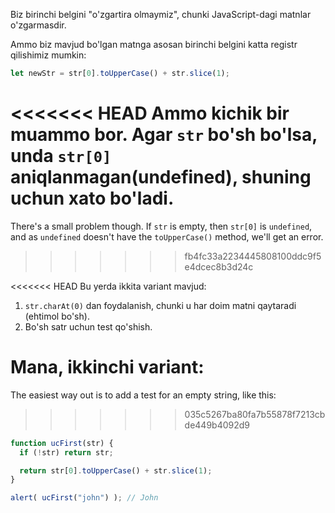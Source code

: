 Biz birinchi belgini "o'zgartira olmaymiz", chunki JavaScript-dagi matnlar o'zgarmasdir.

Ammo biz mavjud bo'lgan matnga asosan birinchi belgini katta registr qilishimiz mumkin:

```js
let newStr = str[0].toUpperCase() + str.slice(1);
```

<<<<<<< HEAD
Ammo kichik bir muammo bor. Agar `str` bo'sh bo'lsa, unda `str[0]` aniqlanmagan(undefined), shuning uchun xato bo'ladi.
=======
There's a small problem though. If `str` is empty, then `str[0]` is `undefined`, and as `undefined` doesn't have the `toUpperCase()` method, we'll get an error.
>>>>>>> fb4fc33a2234445808100ddc9f5e4dcec8b3d24c

<<<<<<< HEAD
Bu yerda ikkita variant mavjud:

1. `str.charAt(0)` dan foydalanish, chunki u har doim matni qaytaradi (ehtimol bo'sh).
2. Bo'sh satr uchun test qo'shish.

Mana, ikkinchi variant:
=======
The easiest way out is to add a test for an empty string, like this:
>>>>>>> 035c5267ba80fa7b55878f7213cbde449b4092d9

```js run demo
function ucFirst(str) {
  if (!str) return str;

  return str[0].toUpperCase() + str.slice(1);
}

alert( ucFirst("john") ); // John
```
